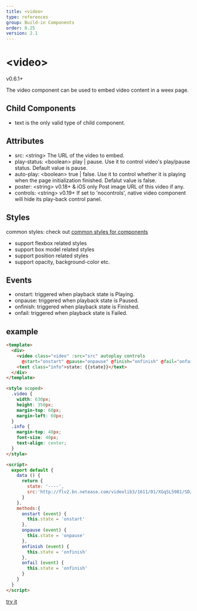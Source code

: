 ```yaml
---
title: <video>
type: references
group: Build-in Components
order: 8.25
version: 2.1
---
```


# &lt;video&gt;
<span class="weex-version">v0.6.1+</span>

The video component can be used to embed video content in a weex page.

## Child Components
* text is the only valid type of child component.

## Attributes

* src: &lt;string&gt; The URL of the video to embed.
* play-status: &lt;boolean&gt; play | pause. Use it to control video's play/pause status. Default value is pause.
* auto-play: &lt;boolean&gt; true | false. Use it to control whether it is playing when the page initialization finished. Defalut value is false.
* poster: &lt;string&gt; <span class="weex-version">v0.18+ & iOS only</span> Post image URL of this video if any.
* controls: &lt;string&gt; <span class="weex-version">v0.19+</span> If set to 'nocontrols', native video component will hide its play-back control panel.

## Styles
common styles: check out [common styles for components](/wiki/common-styles.html)

* support flexbox related styles
* support box model related styles
* support position related styles
* support opacity, background-color etc.

## Events
* onstart: triggered when playback state is Playing.
* onpause: triggered when playback state is Paused.
* onfinish: triggered when playback state is Finished.
* onfail: triggered when playback state is Failed.

## example

```html
<template>
  <div>
    <video class="video" :src="src" autoplay controls
      @start="onstart" @pause="onpause" @finish="onfinish" @fail="onfail"></video>
    <text class="info">state: {{state}}</text>
  </div>
</template>

<style scoped>
  .video {
    width: 630px;
    height: 350px;
    margin-top: 60px;
    margin-left: 60px;
  }
  .info {
    margin-top: 40px;
    font-size: 40px;
    text-align: center;
  }
</style>

<script>
  export default {
    data () {
      return {
        state: '----',
        src:'http://flv2.bn.netease.com/videolib3/1611/01/XGqSL5981/SD/XGqSL5981-mobile.mp4'
      }
    },
    methods:{
      onstart (event) {
        this.state = 'onstart'
      },
      onpause (event) {
        this.state = 'onpause'
      },
      onfinish (event) {
        this.state = 'onfinish'
      },
      onfail (event) {
        this.state = 'onfinish'
      }
    }
  }
</script>
```

[try it](http://dotwe.org/vue/01d3d27073a471bb234b1a76e130d197)
